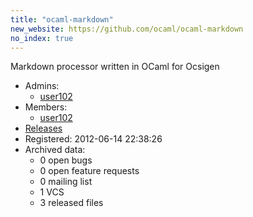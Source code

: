 ```yaml
---
title: "ocaml-markdown"
new_website: https://github.com/ocaml/ocaml-markdown
no_index: true
---
```


Markdown processor written in OCaml for Ocsigen

* Admins:
  * [user102](/users/user102)
* Members:
  * [user102](/users/user102)
* [Releases](https://download.ocamlcore.org/ocaml-markdown)
* Registered: 2012-06-14 22:38:26
* Archived data:
  * 0 open bugs
  * 0 open feature requests
  * 0 mailing list
  * 1 VCS
  * 3 released files
